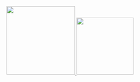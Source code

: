 <div align="center">
  <a href="https://github.com/eduardodgdebem">
  <img height="180em" src="https://github-readme-stats.vercel.app/api?username=Baldasar&show_icons=true&theme=dark&include_all_commits=true&count_private=true"/>
  <img height="150em" src="https://github-readme-stats.vercel.app/api/top-langs/?username=Baldasar&layout=compact&langs_count=7&theme=dark&count_private=true"/>
</div>
